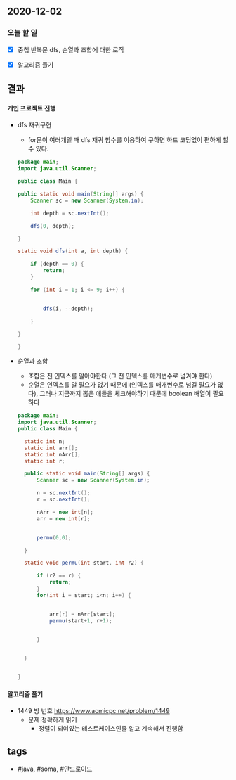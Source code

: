 ## 2020-12-02

### 오늘 할 일
  - [x] 중첩 반복문 dfs, 순열과 조합에 대한 로직
  - [x] 알고리즘 풀기
  


## 결과

#### 개인 프로젝트 진행

* dfs 재귀구현
	- for문이 여러개일 때 dfs 재귀 함수를 이용하여 구하면 하드 코딩없이 편하게 할 수 있다.
	```java
  package main;
  import java.util.Scanner;

  public class Main {

    public static void main(String[] args) {
        Scanner sc = new Scanner(System.in);

        int depth = sc.nextInt();

        dfs(0, depth);

    }

    static void dfs(int a, int depth) {

        if (depth == 0) {
            return;
        }

        for (int i = 1; i <= 9; i++) {


            dfs(i, --depth);

        }

    }

  }
  ```

* 순열과 조합
	- 조합은 전 인덱스를 알아야한다 (그 전 인덱스를 매개변수로 넘겨야 한다)
	- 순열은 인덱스를 알 필요가 없기 때문에 (인덱스를 매개변수로 넘길 필요가 없다), 그러나 지금까지 뽑은 애들을 체크해야하기 때문에 boolean 배열이 필요하다

  ```java
  package main;
  import java.util.Scanner;
  public class Main {

    static int n;
    static int arr[];
    static int nArr[];
    static int r;

    public static void main(String[] args) {
        Scanner sc = new Scanner(System.in);

        n = sc.nextInt();
        r = sc.nextInt();

        nArr = new int[n];
        arr = new int[r];


        permu(0,0);

    }

    static void permu(int start, int r2) {

        if (r2 == r) {
            return;
        }
        for(int i = start; i<n; i++) {


            arr[r] = nArr[start];
            permu(start+1, r+1);


        }


    }


  }
  ```


	
 
			





#### 알고리즘 풀기
* 1449 방 번호 <https://www.acmicpc.net/problem/1449>
  - 문제 정확하게 읽기 
    * 정렬이 되여있는 테스트케이스인줄 알고 계속해서 진행함




## tags
-  \#java, \#soma, \#안드로이드

